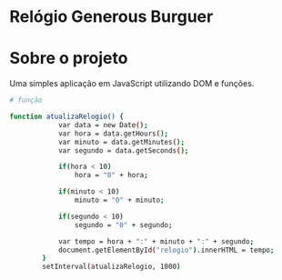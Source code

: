 # Relógio Generous Burguer

# Sobre o projeto

Uma simples aplicação em JavaScript utilizando DOM e funções.

```bash
# função

function atualizaRelogio() {	
			var data = new Date();
			var hora = data.getHours();
			var minuto = data.getMinutes();
			var segundo = data.getSeconds();

			if(hora < 10)
				hora = "0" + hora;

			if(minuto < 10)
				minuto = "0" + minuto;

			if(segundo < 10)
				segundo = "0" + segundo;

			var tempo = hora + ":" + minuto + ":" + segundo;
			document.getElementById("relogio").innerHTML = tempo;
		}
		setInterval(atualizaRelogio, 1000)
    
```

